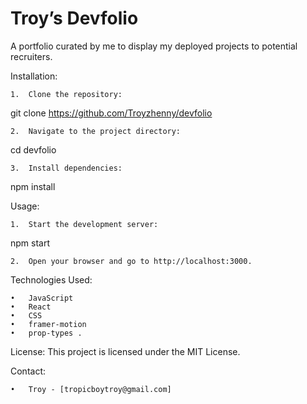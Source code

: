 # Troy’s Devfolio

A portfolio curated by me to display my deployed projects to potential recruiters.

Installation:

	1.	Clone the repository:

git clone https://github.com/Troyzhenny/devfolio


	2.	Navigate to the project directory:

cd devfolio


	3.	Install dependencies:

npm install


Usage:

	1.	Start the development server:

npm start


	2.	Open your browser and go to http://localhost:3000.


Technologies Used:

	•	JavaScript
	•	React
	•	CSS
	•	framer-motion 
	•	prop-types .

License:
This project is licensed under the MIT License.

Contact:

	•	Troy - [tropicboytroy@gmail.com]


